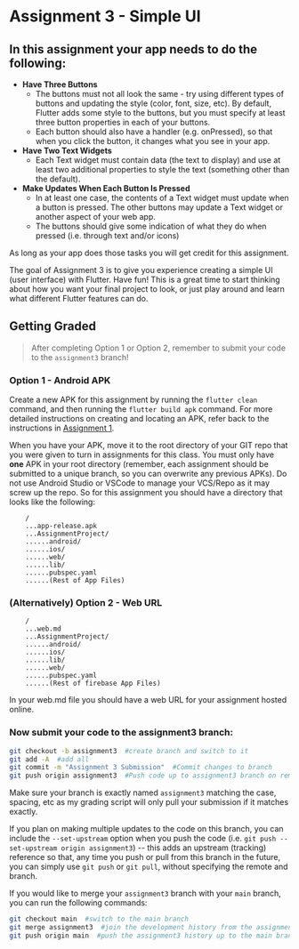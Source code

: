 # Assignment 3 - Simple UI

## In this assignment your app needs to do the following:

* **Have Three Buttons**
  * The buttons must not all look the same - try using different types of buttons and updating the style (color, font, size, etc). By default, Flutter adds some style to the buttons, but you must specify at least three button properties in each of your buttons.
  * Each button should also have a handler (e.g. onPressed), so that when you click the button, it changes what you see in your app.
* **Have Two Text Widgets**
  * Each Text widget must contain data (the text to display) and use at least two additional properties to style the text (something other than the default).
* **Make Updates When Each Button Is Pressed**
  * In at least one case, the contents of a Text widget must update when a button is pressed. The other buttons may update a Text widget or another aspect of your web app.
  * The buttons should give some indication of what they do when pressed (i.e. through text and/or icons)

As long as your app does those tasks you will get credit for this assignment.

The goal of Assignment 3 is to give you experience creating a simple UI (user interface) with Flutter. Have fun! This is a great time to start thinking about how you want your final project to look, or just play around and learn what different Flutter features can do.

## Getting Graded

> After completing Option 1 or Option 2, remember to submit your code to the `assignment3` branch!

### Option 1 - Android APK

Create a new APK for this assignment by running the `flutter clean` command, and then running the `flutter build apk` command. For more detailed instructions on creating and locating an APK, refer back to the instructions in [Assignment 1](https://github.com/shelleywong/CINS467-Course-Materials/blob/main/Assignments/Assignment1.md#getting-graded).

When you have your APK, move it to the root directory of your GIT repo that you were given to turn in assignments for this class. You must only have **one** APK in your root directory (remember, each assignment should be submitted to a unique branch, so you can overwrite any previous APKs). Do not use Android Studio or VSCode to manage your VCS/Repo as it may screw up the repo. So for this assignment you should have a directory that looks like the following:

```
    /
    ...app-release.apk
    ...AssignmentProject/
    ......android/
    ......ios/
    ......web/
    ......lib/
    ......pubspec.yaml
    ......(Rest of App Files)
```

### (Alternatively) Option 2 - Web URL

```
    /
    ...web.md
    ...AssignmentProject/
    ......android/
    ......ios/
    ......lib/
    ......web/
    ......pubspec.yaml
    ......(Rest of firebase App Files)
```
In your web.md file you should have a web URL for your assignment hosted online.

### Now submit your code to the **assignment3** branch:

```bash
git checkout -b assignment3  #create branch and switch to it
git add -A  #add all
git commit -m "Assignment 3 Submission"  #Commit changes to branch
git push origin assignment3  #Push code up to assignment3 branch on remote
```

Make sure your branch is exactly named `assignment3` matching the case, spacing, etc as my grading script will only pull your submission if it matches exactly.

If you plan on making multiple updates to the code on this branch, you can include the `--set-upstream` option when you push the code (i.e. `git push --set-upstream origin assignment3`) -- this adds an upstream (tracking) reference so that, any time you push or pull from this branch in the future, you can simply use `git push` or `git pull`, without specifying the remote and branch.

If you would like to merge your `assignment3` branch with your `main` branch, you can run the following commands:
```bash
git checkout main  #switch to the main branch
git merge assignment3  #join the development history from the assignment3 branch with the current (main) branch
git push origin main  #push the assignment3 history up to the main branch on the remote
```
